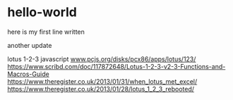 # hello-world

here is my first line written

another update

lotus 1-2-3 javascript
www.pcjs.org/disks/pcx86/apps/lotus/123/
https://www.scribd.com/doc/117872648/Lotus-1-2-3-v2-3-Functions-and-Macros-Guide
https://www.theregister.co.uk/2013/01/31/when_lotus_met_excel/
https://www.theregister.co.uk/2013/01/28/lotus_1_2_3_rebooted/
